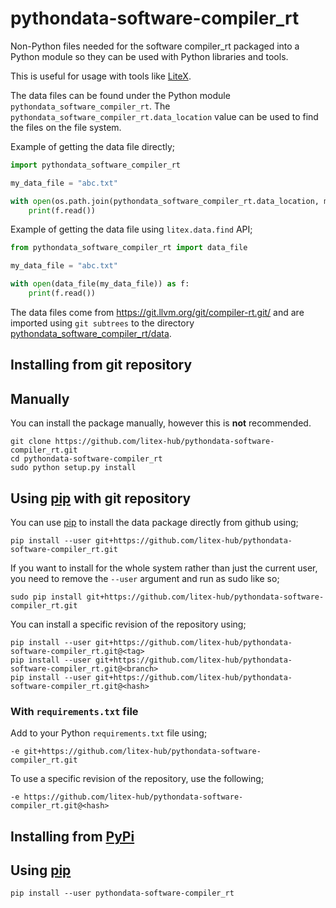 # pythondata-software-compiler_rt

Non-Python  files needed for the software compiler_rt packaged
into a Python module so they can be used with Python libraries and tools.

This is useful for usage with tools like
[LiteX](https://github.com/enjoy-digital/litex.git).

The data files can be found under the Python module `pythondata_software_compiler_rt`. The
`pythondata_software_compiler_rt.data_location` value can be used to find the files on the file
system.

Example of getting the data file directly;
```python
import pythondata_software_compiler_rt

my_data_file = "abc.txt"

with open(os.path.join(pythondata_software_compiler_rt.data_location, my_data_file)) as f:
    print(f.read())
```

Example of getting the data file using `litex.data.find` API;
```python
from pythondata_software_compiler_rt import data_file

my_data_file = "abc.txt"

with open(data_file(my_data_file)) as f:
    print(f.read())
```


The data files come from https://git.llvm.org/git/compiler-rt.git/
and are imported using `git subtrees` to the directory
[pythondata_software_compiler_rt/data](pythondata_software_compiler_rt/data).



## Installing from git repository

## Manually

You can install the package manually, however this is **not** recommended.

```
git clone https://github.com/litex-hub/pythondata-software-compiler_rt.git
cd pythondata-software-compiler_rt
sudo python setup.py install
```

## Using [pip](https://pip.pypa.io/) with git repository

You can use [pip](https://pip.pypa.io/) to install the data package directly
from github using;

```
pip install --user git+https://github.com/litex-hub/pythondata-software-compiler_rt.git
```

If you want to install for the whole system rather than just the current user,
you need to remove the `--user` argument and run as sudo like so;

```
sudo pip install git+https://github.com/litex-hub/pythondata-software-compiler_rt.git
```

You can install a specific revision of the repository using;
```
pip install --user git+https://github.com/litex-hub/pythondata-software-compiler_rt.git@<tag>
pip install --user git+https://github.com/litex-hub/pythondata-software-compiler_rt.git@<branch>
pip install --user git+https://github.com/litex-hub/pythondata-software-compiler_rt.git@<hash>
```

### With `requirements.txt` file

Add to your Python `requirements.txt` file using;
```
-e git+https://github.com/litex-hub/pythondata-software-compiler_rt.git
```

To use a specific revision of the repository, use the following;
```
-e https://github.com/litex-hub/pythondata-software-compiler_rt.git@<hash>
```

## Installing from [PyPi](https://pypi.org/project/pythondata-software-compiler_rt/)

## Using [pip](https://pip.pypa.io/)

```
pip install --user pythondata-software-compiler_rt
```

